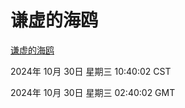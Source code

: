 # 谦虚的海鸥
[谦虚的海鸥](http://219.139.197.74:56308/qxdho/course/base/hotlink/index.php)

2024年 10月 30日 星期三 10:40:02 CST

2024年 10月 30日 星期三 02:40:02 GMT
